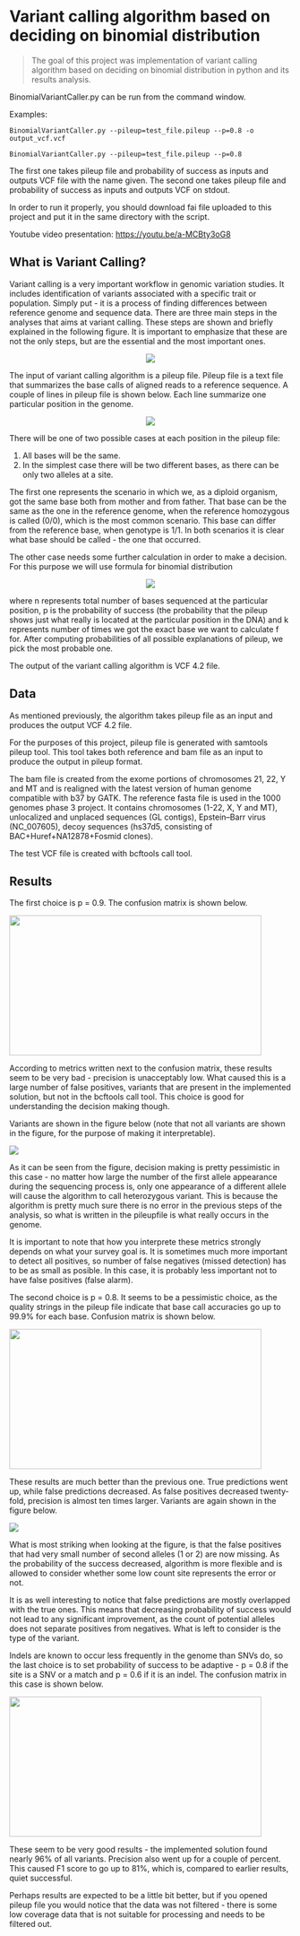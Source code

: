 # Variant calling algorithm based on deciding on binomial distribution

> The goal of this project was implementation of variant calling algorithm based on deciding on binomial distribution in python and its results analysis. 

BinomialVariantCaller.py can be run from the command window.

Examples:

    BinomialVariantCaller.py --pileup=test_file.pileup --p=0.8 -o output_vcf.vcf
    
    BinomialVariantCaller.py --pileup=test_file.pileup --p=0.8
    
The first one takes pileup file and probability of success as inputs and outputs VCF file with the name given.
The second one takes pileup file and probability of success as inputs and outputs VCF on stdout.

In order to run it properly, you should download fai file uploaded to this project and put it in the same directory with the script.

Youtube video presentation: https://youtu.be/a-MCBty3oG8

## What is Variant Calling?

<p> Variant calling is a very important workflow in genomic variation studies. It includes identification of variants associated with a specific trait or population. Simply put - it is a process of finding differences between reference genome and sequence data. There are three main steps in the analyses that aims at variant calling. These steps are shown and briefly explained in the following figure. It is important to emphasize that these are not the only steps, but are the essential and the most important ones. </p>


<p align="center">
  <img src="images/intro_diag.png">
</p>

The input of variant calling algorithm is a pileup file. Pileup file is a text file that summarizes the base calls of aligned reads to a reference sequence. A couple of lines in pileup file is shown below. Each line summarize one particular position in the genome. 


<p align="center">
  <img src="images/pileup_lines.png">
</p>

There will be one of two possible cases at each position in the pileup file:
  1. All bases will be the same.
  2. In the simplest case there will be two different bases, as there can be only two alleles at a site. 

The first one represents the scenario in which we, as a diploid organism, got the same base both from mother and from father. That base can be the same as the one in the reference genome, when the reference homozygous is called (0/0), which is the most common scenario. This base can differ from the reference base, when genotype is 1/1. In both scenarios it is clear what base should be called - the one that occurred. 


The other case needs some further calculation in order to make a decision. For this purpose we will use formula for binomial distribution 

<p align="center">
  <img src="https://render.githubusercontent.com/render/math?math=f=\binom{n}{k}p^{k}(1-p)^{n-k}" \Large>
</p>

where n represents total number of bases sequenced at the particular position, p is the probability of success (the probability that the pileup shows just what really is located at the particular position in the DNA) and k represents number of times we got the exact base we want to calculate f for.
After computing probabilities of all possible explanations of pileup, we pick the most probable one.

The output of the variant calling algorithm is VCF 4.2 file.

## Data

As mentioned previously, the algorithm takes pileup file as an input and produces the output VCF 4.2 file. 

For the purposes of this project, pileup file is generated with samtools pileup tool. This tool takes both reference and bam file as an input to produce the output in pileup format. 

The bam file is created from the exome portions of chromosomes 21, 22, Y and MT and is realigned with the latest version of human genome compatible with b37 by GATK. The reference fasta file is used in the 1000 genomes phase 3 project. It contains chromosomes (1-22, X, Y and MT), unlocalized and unplaced sequences (GL contigs), Epstein–Barr virus (NC_007605), decoy sequences (hs37d5, consisting of BAC+Huref+NA12878+Fosmid clones).

The test VCF file is created with bcftools call tool.

## Results

The first choice is p = 0.9. The confusion matrix is shown below. 

<p align="left">
  <img src="images/Confusion_matrix_09.png" height = 250 width = 450>
</p>

According to metrics written next to the confusion matrix, these results seem to be very bad - precision is unacceptably low. What caused this is a large number of false positives, variants that are present in the implemented solution, but not in the bcftools call tool. This choice is good for understanding the decision making though. 

Variants are shown in the figure below (note that not all variants are shown in the figure, for the purpose of making it interpretable).

<p align="left">
  <img src="images/variantsplotp09.png">
</p>

As it can be seen from the figure, decision making is pretty pessimistic in this case - no matter how large the number of the first allele appearance during the sequencing process is, only one appearance of a different allele will cause the algorithm to call heterozygous variant. This is because the algorithm is pretty much sure there is no error in the previous steps of the analysis, so what is written in the pileupfile is what really occurs in the genome.

It is important to note that how you interprete these metrics strongly depends on what your survey goal is. It is sometimes much more important to detect all positives, so number of false negatives (missed detection) has to be as small as posible. In this case, it is probably less important not to have false positives (false alarm).

The second choice is p = 0.8. It seems to be a pessimistic choice, as the quality strings in the pileup file indicate that base call accuracies go up to 99.9% for each base. Confusion matrix is shown below. 

<p align="left">
  <img src="images/Conf_matrix_p08.png" height = 250 width = 450>
</p>

These results are much better than the previous one. True predictions went up, while false predictions decreased. As false positives decreased twenty-fold, precision is almost ten times larger. Variants are again shown in the figure below.

<p align="left">
  <img src="images/variantsplotp08.png">
</p>

What is most striking when looking at the figure, is that the false positives that had very small number of second alleles (1 or 2) are now missing. As the probability of the success decreased, algorithm is more flexible and is allowed to consider whether some low count site represents the error or not. 

It is as well interesting to notice that false predictions are mostly overlapped with the true ones. This means that decreasing probability of success would not lead to any significant improvement, as the count of potential alleles does not separate positives from negatives. What is left to consider is the type of the variant. 

Indels are known to occur less frequently in the genome than SNVs do, so the last choice is to set probability of success to be adaptive - p = 0.8 if the site is a SNV or a match and p = 0.6 if it is an indel. The confusion matrix in this case is shown below. 

<p align="left">
  <img src="images/Conf_matrix_adaptive.png" height = 250 width = 450>
</p>

These seem to be very good results - the implemented solution found nearly 96% of all variants. Precision also went up for a couple of percent. This caused F1 score to go up to 81%, which is, compared to earlier results, quiet successful. 

Perhaps results are expected to be a little bit better, but if you opened pileup file you would notice that the data was not filtered - there is some low coverage data that is not suitable for processing and needs to be filtered out.






 

